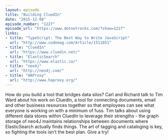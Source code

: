 ```yaml
---
layout: episode
title: "Building CluedIn"
date: "2015-12-08"
episode_number: "1227"
episode_url: "https://www.dotnetrocks.com/?show=1227"
links:
- title: "TypeScript: The Best Way to Write JavaScript"
  url: "http://www.codemag.com/Article/1511051"
- title: "CluedIn"
  url: "https://www.cluedin.net/"
- title: "ElasticSearch"
  url: "https://www.elastic.co/"
- title: "neo4j"
  url: "http://neo4j.com/"
- title: "HAProxy"
  url: "http://www.haproxy.org/"
---
```


How do you build a tool that bridges data silos? Carl and Richard talk to Tim Ward about his work on CluedIn, a tool for connecting documents, email and other business resources together so that employees can see what everyone is working on with a minimum of fuss. Tim talks about using different data stores within CluedIn to leverage their strengths - the graph storage of neo4J maintains relationships between documents where ElasticSearch actually finds things. The art of tagging and cataloging is key, so fighting the tools isn't the best plan. Give a try!
